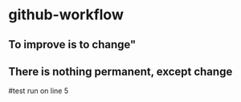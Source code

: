# github-workflow
## To improve is to change"
## There is nothing permanent, except change

#test run on line 5
